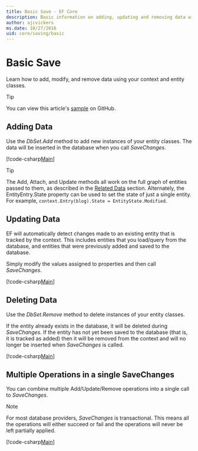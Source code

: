 ```yaml
---
title: Basic Save - EF Core
description: Basic information on adding, updating and removing data with Entity Framework Core
author: ajcvickers
ms.date: 10/27/2016
uid: core/saving/basic
---
```

# Basic Save

Learn how to add, modify, and remove data using your context and entity classes.

> [!TIP]
> You can view this article's [sample](https://github.com/dotnet/EntityFramework.Docs/tree/main/samples/core/Saving/Basics/) on GitHub.

## Adding Data

Use the *DbSet.Add* method to add new instances of your entity classes. The data will be inserted in the database when you call *SaveChanges*.

[!code-csharp[Main](../../../samples/core/Saving/Basics/Sample.cs#Add)]

> [!TIP]
> The Add, Attach, and Update methods all work on the full graph of entities passed to them, as described in the [Related Data](xref:core/saving/related-data) section. Alternately, the EntityEntry.State property can be used to set the state of just a single entity. For example, `context.Entry(blog).State = EntityState.Modified`.

## Updating Data

EF will automatically detect changes made to an existing entity that is tracked by the context. This includes entities that you load/query from the database, and entities that were previously added and saved to the database.

Simply modify the values assigned to properties and then call *SaveChanges*.

[!code-csharp[Main](../../../samples/core/Saving/Basics/Sample.cs#Update)]

## Deleting Data

Use the *DbSet.Remove* method to delete instances of your entity classes.

If the entity already exists in the database, it will be deleted during *SaveChanges*. If the entity has not yet been saved to the database (that is, it is tracked as added) then it will be removed from the context and will no longer be inserted when *SaveChanges* is called.

[!code-csharp[Main](../../../samples/core/Saving/Basics/Sample.cs#Remove)]

## Multiple Operations in a single SaveChanges

You can combine multiple Add/Update/Remove operations into a single call to *SaveChanges*.

> [!NOTE]
> For most database providers, *SaveChanges* is transactional. This means  all the operations will either succeed or fail and the operations will never be left partially applied.

[!code-csharp[Main](../../../samples/core/Saving/Basics/Sample.cs#MultipleOperations)]
